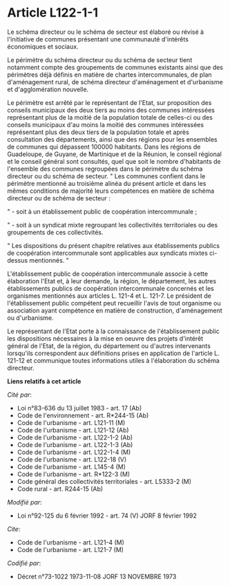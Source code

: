# Article L122-1-1

Le schéma directeur ou le schéma de secteur est élaboré ou révisé à l'initiative de communes présentant une communauté
d'intérêts économiques et sociaux.

Le périmètre du schéma directeur ou du schéma de secteur tient notamment compte des groupements de communes existants ainsi
que des périmètres déjà définis en matière de chartes intercommunales, de plan d'aménagement rural, de schéma directeur
d'aménagement et d'urbanisme et d'agglomération nouvelle.

Le périmètre est arrêté par le représentant de l'Etat, sur proposition des conseils municipaux des deux tiers au moins des
communes intéressées représentant plus de la moitié de la population totale de celles-ci ou des conseils municipaux d'au
moins la moitié des communes intéressées représentant plus des deux tiers de la population totale et après consultation des
départements, ainsi que des régions pour les ensembles de communes qui dépassent 100000 habitants. Dans les régions de
Guadeloupe, de Guyane, de Martinique et de la Réunion, le conseil régional et le conseil général sont consultés, quel que
soit le nombre d'habitants de l'ensemble des communes regroupées dans le périmètre du schéma directeur ou du schéma de
secteur.    " Les communes confient dans le périmètre mentionné au troisième alinéa du présent article et dans les mêmes
conditions de majorité leurs compétences en matière de schéma directeur ou de schéma de secteur :

" - soit à un établissement public de coopération intercommunale ;

" - soit à un syndicat mixte regroupant les collectivités territoriales ou des groupements de ces collectivités.

" Les dispositions du présent chapitre relatives aux établissements publics de coopération intercommunale sont applicables
aux syndicats mixtes ci-dessus mentionnés. "

L'établissement public de coopération intercommunale associe à cette élaboration l'Etat et, à leur demande, la région, le
département, les autres établissements publics de coopération intercommunale concernés et les organismes mentionnés aux
articles L. 121-4 et L. 121-7. Le président de l'établissement public compétent peut recueillir l'avis de tout organisme ou
association ayant compétence en matière de construction, d'aménagement ou d'urbanisme.

Le représentant de l'Etat porte à la connaissance de l'établissement public les dispositions nécessaires à la mise en oeuvre
des projets d'intérêt général de l'Etat, de la région, du département ou d'autres intervenants lorsqu'ils correspondent aux
définitions prises en application de l'article L. 121-12 et communique toutes informations utiles à l'élaboration du schéma
directeur.

**Liens relatifs à cet article**

_Cité par_:

  - Loi n°83-636 du 13 juillet 1983 - art. 17 (Ab)
  - Code de l'environnement - art. R*244-15 (Ab)
  - Code de l'urbanisme - art. L121-11 (M)
  - Code de l'urbanisme - art. L121-12 (Ab)
  - Code de l'urbanisme - art. L122-1-2 (Ab)
  - Code de l'urbanisme - art. L122-1-3 (Ab)
  - Code de l'urbanisme - art. L122-1-4 (M)
  - Code de l'urbanisme - art. L122-18 (V)
  - Code de l'urbanisme - art. L145-4 (M)
  - Code de l'urbanisme - art. R*122-3 (M)
  - Code général des collectivités territoriales - art. L5333-2 (M)
  - Code rural - art. R244-15 (Ab)

_Modifié par_:

  - Loi n°92-125 du 6 février 1992 - art. 74 (V) JORF 8 février 1992

_Cite_:

  - Code de l'urbanisme - art. L121-4 (M)
  - Code de l'urbanisme - art. L121-7 (M)

_Codifié par_:

  - Décret n°73-1022 1973-11-08 JORF 13 NOVEMBRE 1973
